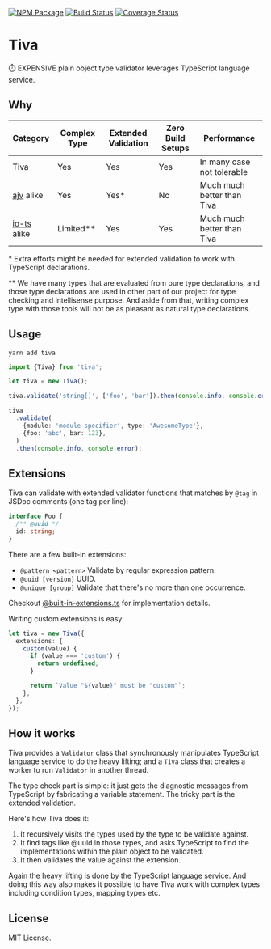 [![NPM Package](https://badge.fury.io/js/tiva.svg)](https://www.npmjs.com/package/tiva)
[![Build Status](https://travis-ci.org/makeflow/tiva.svg?branch=master)](https://travis-ci.org/makeflow/tiva)
[![Coverage Status](https://coveralls.io/repos/github/makeflow/tiva/badge.svg?branch=master)](https://coveralls.io/github/makeflow/tiva?branch=master)

# Tiva

⏱️ EXPENSIVE plain object type validator leverages TypeScript language service.

## Why

| Category                                        | Complex Type | Extended Validation | Zero Build Setups | Performance                |
| ----------------------------------------------- | ------------ | ------------------- | ----------------- | -------------------------- |
| Tiva                                            | Yes          | Yes                 | Yes               | In many case not tolerable |
| [ajv](https://github.com/epoberezkin/ajv) alike | Yes          | Yes\*               | No                | Much much better than Tiva |
| [io-ts](https://github.com/gcanti/io-ts) alike  | Limited\*\*  | Yes                 | Yes               | Much much better than Tiva |

\* Extra efforts might be needed for extended validation to work with TypeScript declarations.

\*\* We have many types that are evaluated from pure type declarations, and those type declarations are used in other part of our project for type checking and intellisense purpose. And aside from that, writing complex type with those tools will not be as pleasant as natural type declarations.

## Usage

```
yarn add tiva
```

```ts
import {Tiva} from 'tiva';

let tiva = new Tiva();

tiva.validate('string[]', ['foo', 'bar']).then(console.info, console.error);

tiva
  .validate(
    {module: 'module-specifier', type: 'AwesomeType'},
    {foo: 'abc', bar: 123},
  )
  .then(console.info, console.error);
```

## Extensions

Tiva can validate with extended validator functions that matches by `@tag` in JSDoc comments (one tag per line):

```ts
interface Foo {
  /** @uuid */
  id: string;
}
```

There are a few built-in extensions:

- `@pattern <pattern>` Validate by regular expression pattern.
- `@uuid [version]` UUID.
- `@unique [group]` Validate that there's no more than one occurrence.

Checkout [@built-in-extensions.ts](src/library/validator/@built-in-extensions.ts) for implementation details.

Writing custom extensions is easy:

```ts
let tiva = new Tiva({
  extensions: {
    custom(value) {
      if (value === 'custom') {
        return undefined;
      }

      return `Value "${value}" must be "custom"`;
    },
  },
});
```

## How it works

Tiva provides a `Validator` class that synchronously manipulates TypeScript language service to do the heavy lifting; and a `Tiva` class that creates a worker to run `Validator` in another thread.

The type check part is simple: it just gets the diagnostic messages from TypeScript by fabricating a variable statement. The tricky part is the extended validation.

Here's how Tiva does it:

1. It recursively visits the types used by the type to be validate against.
2. It find tags like @uuid in those types, and asks TypeScript to find the implementations within the plain object to be validated.
3. It then validates the value against the extension.

Again the heavy lifting is done by the TypeScript language service. And doing this way also makes it possible to have Tiva work with complex types including condition types, mapping types etc.

## License

MIT License.
